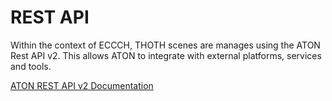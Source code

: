 # REST API

Within the context of ECCCH, THOTH scenes are manages using the ATON Rest API v2. This allows ATON to integrate with external platforms, services and tools.

[ATON REST API v2 Documentation](https://aton.ispc.cnr.it/apiv2-docs/)
